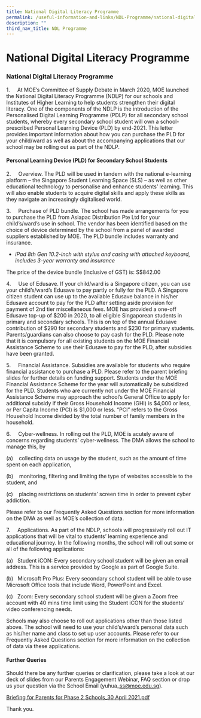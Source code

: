 ```yaml
---
title: National Digital Literacy Programme
permalink: /useful-information-and-links/NDL-Programme/national-digital-literacy-programme
description: ""
third_nav_title: NDL Programme
---
```

# **National Digital Literacy Programme**

### National Digital Literacy Programme

1.     At MOE’s Committee of Supply Debate in March 2020, MOE launched the National Digital Literacy Programme (NDLP) for our schools and Institutes of Higher Learning to help students strengthen their digital literacy. One of the components of the NDLP is the introduction of the Personalised Digital Learning Programme (PDLP) for all secondary school students, whereby every secondary school student will own a school-prescribed Personal Learning Device (PLD) by end-2021. This letter provides important information about how you can purchase the PLD for your child/ward as well as about the accompanying applications that our school may be rolling out as part of the NDLP.  

  

#### **Personal Learning Device (PLD) for Secondary School Students**

2.     Overview. The PLD will be used in tandem with the national e-learning platform – the Singapore Student Learning Space (SLS) – as well as other educational technology to personalise and enhance students’ learning. This will also enable students to acquire digital skills and apply these skills as they navigate an increasingly digitalised world.  

3.     Purchase of PLD bundle. The school has made arrangements for you to purchase the PLD from Asiapac Distribution Pte Ltd for your child’s/ward’s use in school. The vendor has been identified based on the choice of device determined by the school from a panel of awarded suppliers established by MOE. The PLD bundle includes warranty and insurance. 

*   _iPad 8th Gen 10.2-inch with stylus and casing with attached keyboard, includes 3-year warranty and insurance_

The price of the device bundle (inclusive of GST) is: S$842.00 

4.     Use of Edusave. If your child/ward is a Singapore citizen, you can use your child’s/ward’s Edusave to pay partly or fully for the PLD. A Singapore citizen student can use up to the available Edusave balance in his/her Edusave account to pay for the PLD after setting aside provision for payment of 2nd tier miscellaneous fees. MOE has provided a one-off Edusave top-up of $200 in 2020, to all eligible Singaporean students in primary and secondary schools. This is on top of the annual Edusave contribution of $290 for secondary students and $230 for primary students. Parents/guardians can also choose to pay cash for the PLD. Please note that it is compulsory for all existing students on the MOE Financial Assistance Scheme to use their Edusave to pay for the PLD, after subsidies have been granted.

5.     Financial Assistance. Subsidies are available for students who require financial assistance to purchase a PLD. Please refer to the parent briefing slides for further details on funding support. Students under the MOE Financial Assistance Scheme for the year will automatically be subsidized for the PLD. Students who are currently not under the MOE Financial Assistance Scheme may approach the school’s General Office to apply for additional subsidy if their Gross Household Income (GHI) is $4,000 or less, or Per Capita Income (PCI) is $1,000 or less. “PCI” refers to the Gross Household Income divided by the total number of family members in the household.

6.     Cyber-wellness. In rolling out the PLD, MOE is acutely aware of concerns regarding students’ cyber-wellness. The DMA allows the school to manage this, by

  

(a)    collecting data on usage by the student, such as the amount of time spent on each application,

(b)    monitoring, filtering and limiting the type of websites accessible to the student, and

(c)    placing restrictions on students’ screen time in order to prevent cyber addiction.

Please refer to our Frequently Asked Questions section for more information on the DMA as well as MOE’s collection of data.

7.     Applications. As part of the NDLP, schools will progressively roll out IT applications that will be vital to students’ learning experience and educational journey. In the following months, the school will roll out some or all of the following applications:

(a)   Student iCON: Every secondary school student will be given an email address. This is a service provided by Google as part of Google Suite.

(b)   Microsoft Pro Plus: Every secondary school student will be able to use Microsoft Office tools that include Word, PowerPoint and Excel.

(c)   Zoom: Every secondary school student will be given a Zoom free account with 40 mins time limit using the Student iCON for the students’ video conferencing needs. 

Schools may also choose to roll out applications other than those listed above. The school will need to use your child’s/ward’s personal data such as his/her name and class to set up user accounts. Please refer to our Frequently Asked Questions section for more information on the collection of data via these applications.

  

#### **Further Queries**

Should there be any further queries or clarification, please take a look at our deck of slides from our Parents Engagement Webinar, FAQ section or drop us your question via the School Email (yuhua\_ss@moe.edu.sg).

[Briefing for Parents for Phase 2 Schools_30 April 2021.pdf](/files/Briefing%20for%20Parents%20for%20Phase%202%20Schools_30%20April%202021%20for%20sharing.pdf)

  

Thank you.